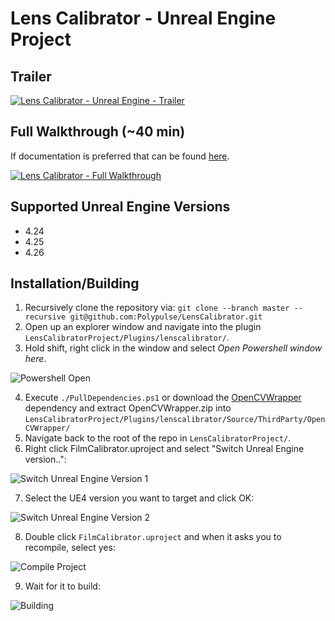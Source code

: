 # Lens Calibrator - Unreal Engine Project
## Trailer
[![Lens Calibrator - Unreal Engine - Trailer](https://img.youtube.com/vi/HfIi4gkH9Es/0.jpg)](https://www.youtube.com/watch?vHfIi4gkH9Es)

## Full Walkthrough (~40 min)
If documentation is preferred that can be found [here](https://docs.google.com/document/d/1HNYupII7wy-lZkVENv9LS7f7xqjnMhFPVWmATGc8Xoc/edit?usp=sharing).

[![Lens Calibrator - Full Walkthrough](https://img.youtube.com/vi/CBvmpoI9hAs/0.jpg)](https://www.youtube.com/watch?CBvmpoI9hAs)

## Supported Unreal Engine Versions
- 4.24
- 4.25
- 4.26

## Installation/Building
1. Recursively clone the repository via:
```git clone --branch master --recursive git@github.com:Polypulse/LensCalibrator.git```
2. Open up an explorer window and navigate into the plugin ```LensCalibratorProject/Plugins/lenscalibrator/```.
3. Hold shift, right click in the window and select *Open Powershell window here*.

![Powershell Open](./Resources/openpowershell.png)

4. Execute ```./PullDependencies.ps1``` or download the [OpenCVWrapper](https://github.com/Polypulse/OpenCVWrapper/releases) dependency and extract OpenCVWrapper.zip into ```LensCalibratorProject/Plugins/lenscalibrator/Source/ThirdParty/OpenCVWrapper/```
5. Navigate back to the root of the repo in ```LensCalibratorProject/```.
6. Right click FilmCalibrator.uproject and select "Switch Unreal Engine version..":

![Switch Unreal Engine Version 1](./Resources/switch_ue4_version-1.png)

7. Select the UE4 version you want to target and click OK:

![Switch Unreal Engine Version 2](./Resources/switch_ue4_version-2.png)

8. Double click ```FilmCalibrator.uproject``` and when it asks you to recompile, select yes:

![Compile Project](./Resources/compile_message.png)

9. Wait for it to build:

![Building](./Resources/building.png)


